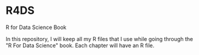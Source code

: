 # R4DS
R for Data Science Book 

In this repository, I will keep all my R files that I use while going through the "R For Data Science" book. Each chapter will have an R file.
